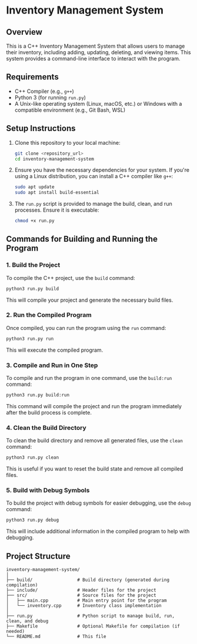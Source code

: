 
# Inventory Management System

## Overview

This is a C++ Inventory Management System that allows users to manage their inventory, including adding, updating, deleting, and viewing items. This system provides a command-line interface to interact with the program.

## Requirements

- C++ Compiler (e.g., `g++`)
- Python 3 (for running `run.py`)
- A Unix-like operating system (Linux, macOS, etc.) or Windows with a compatible environment (e.g., Git Bash, WSL)

## Setup Instructions

1. Clone this repository to your local machine:
    ```bash
    git clone <repository_url>
    cd inventory-management-system
    ```

2. Ensure you have the necessary dependencies for your system. If you're using a Linux distribution, you can install a C++ compiler like `g++`:
    ```bash
    sudo apt update
    sudo apt install build-essential
    ```

3. The `run.py` script is provided to manage the build, clean, and run processes. Ensure it is executable:
    ```bash
    chmod +x run.py
    ```

## Commands for Building and Running the Program

### 1. **Build the Project**

To compile the C++ project, use the `build` command:
```bash
python3 run.py build
```
This will compile your project and generate the necessary build files.

### 2. **Run the Compiled Program**

Once compiled, you can run the program using the `run` command:
```bash
python3 run.py run
```
This will execute the compiled program.

### 3. **Compile and Run in One Step**

To compile and run the program in one command, use the `build:run` command:
```bash
python3 run.py build:run
```
This command will compile the project and run the program immediately after the build process is complete.

### 4. **Clean the Build Directory**

To clean the build directory and remove all generated files, use the `clean` command:
```bash
python3 run.py clean
```
This is useful if you want to reset the build state and remove all compiled files.

### 5. **Build with Debug Symbols**

To build the project with debug symbols for easier debugging, use the `debug` command:
```bash
python3 run.py debug
```
This will include additional information in the compiled program to help with debugging.

## Project Structure

```
inventory-management-system/
│
├── build/                 # Build directory (generated during compilation)
├── include/               # Header files for the project
├── src/                   # Source files for the project
│   ├── main.cpp           # Main entry point for the program
│   └── inventory.cpp      # Inventory class implementation
│
├── run.py                 # Python script to manage build, run, clean, and debug
├── Makefile               # Optional Makefile for compilation (if needed)
└── README.md              # This file
```
